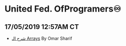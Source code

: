 # United Fed. OfProgramers♾
## 17/05/2019 12:57AM CT

- [شرح الـ Arrays](https://youtu.be/N-UAlGhqj6w) By Omar Sharif
